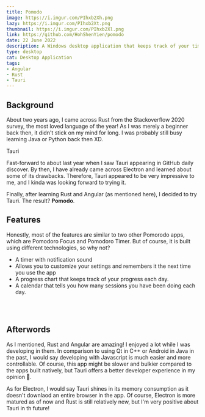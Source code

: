 ```yaml
---
title: Pomodo
image: https://i.imgur.com/PIhxb2Xh.png
lazy: https://i.imgur.com/PIhxb2Xt.png
thumbnail: https://i.imgur.com/PIhxb2Xl.png
link: https://github.com/HohShenYien/pomodo
date: 22 June 2022
description: A Windows desktop application that keeps track of your time and helps you to focus using pomodoro technique!
type: desktop
cat: Desktop Application
tags:
- Angular
- Rust
- Tauri
---
```


## Background

About two years ago, I came across Rust from the 
<h-link href="https://insights.stackoverflow.com/survey/2020#most-loved-dreaded-and-wanted">Stackoverflow 2020 survey</h-link>,
the most loved language of the year! As I was merely a beginner back then, it didn't stick on my mind for long. 
I was probably still busy learning Java or Python back then XD.

<post-image img="https://i.imgur.com/oTdUXkGh.jpg" lazy="https://i.imgur.com/oTdUXkGt.jpg">
<h-link href="https://tauri.app/">Tauri</h-link>
</post-image>

Fast-forward to about last year when I saw <h-link href="https://github.com/tauri-apps/tauri">Tauri</h-link>
appearing in GitHub daily discover. By then, I have already came across Electron and learned about some of its
drawbacks. Therefore, Tauri appeared to be very impressive to me, and I kinda was looking forward to trying it.

Finally, after learning Rust and Angular (as mentioned <h-link href="/blog/a-nerds-life">here</h-link>), 
I decided to try Tauri. The result? **Pomodo**.

## Features

Honestly, most of the features are similar to two other Pomorodo apps, which are 
<h-link href="/project/promodoro-focus">Pomodoro Focus</h-link> and 
<h-link href="/project/pomodoro-timer">Pomodoro Timer</h-link>. But of course, it is built using
different technologies, so why not?

- A timer with notification sound
- Allows you to customize your settings and remembers it the next time you use the app
- A progress chart that keeps track of your progress each day.
- A calendar that tells you how many sessions you have been doing each day.

<div class="wide my-8">
  <v-row>
    <v-col cols="12" md="6">
      <project-frame img="https://i.imgur.com/PIhxb2Xh.png" lazy="https://i.imgur.com/PIhxb2Xt.png" type="desktop"
        alt="App"></project-frame>
    </v-col>
  <v-col cols="12" md="6">
      <project-frame img="https://i.imgur.com/HPRFJaWh.png" lazy="https://i.imgur.com/HPRFJaWt.png" type="desktop"
        alt="Progress Chart"></project-frame>
    </v-col>
  </v-row>
  <br>
  <br>

  <v-row>
    <v-col cols="12" md="6">
      <project-frame img="https://i.imgur.com/P5MjkoQh.png" lazy="https://i.imgur.com/P5MjkoQt.png" type="desktop"
        alt="Calendar"></project-frame>
    </v-col>
    <v-col cols="12" md="6">  
      <project-frame img="https://i.imgur.com/R1l3MJKh.png" lazy="https://i.imgur.com/R1l3MJKt.png" type="desktop"
        alt="Settings"></project-frame>
    </v-col>
  </v-row>
</div>

## Afterwords

As I <h-link href="/blog/a-nerds-life">mentioned</h-link>, Rust and Angular are amazing! I enjoyed a lot while
I was developing in them. In comparison to using Qt in C++ or Android in Java in the past, I would say developing with
Javascript is much easier and more controllable. Of course, this app might be slower and bulkier compared to
the apps built natively, but Tauri offers a better developer experience in my opinion 🤩.

As for Electron, I would say Tauri shines in its memory consumption as it doesn't downlaod an entire browser in the
app. Of course, Electron is more matured as of now and Rust is still relatively new, but I'm very positive
about Tauri in th future!
